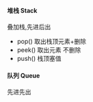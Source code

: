 #### 堆栈 Stack

叠加栈,先进后出

- pop() 取出栈顶元素+删除
- peek()  取出元素  不删除
- push()  栈顶塞值

#### 队列 Queue

先进先出

